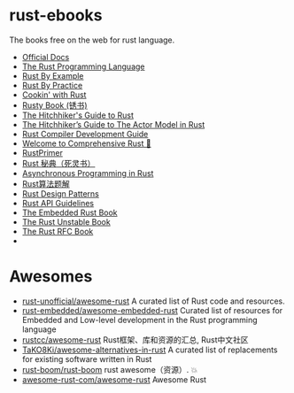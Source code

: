 # rust-ebooks
The books free on the web for rust language.

* [Official Docs](https://doc.rust-lang.org/std/)
* [The Rust Programming Language](https://doc.rust-lang.org/stable/book/)
* [Rust By Example](https://doc.rust-lang.org/rust-by-example/)
* [Rust By Practice](https://practice.rs/why-exercise.html)
* [Cookin' with Rust](https://rust-lang-nursery.github.io/rust-cookbook/)
* [Rusty Book (锈书)](https://rusty.course.rs/)
* [The Hitchhiker's Guide to Rust](http://hongruiz.gitee.io/books/rust-guide/)
* [The Hitchhiker’s Guide to The Actor Model in Rust](https://usermanual.wiki/Document/The20Hitchhikers20Guide20to20the20Actor20Model20in20Rust.791673722/view)
* [Rust Compiler Development Guide](https://rustc-dev-guide.rust-lang.org/getting-started.html)
* [Welcome to Comprehensive Rust 🦀](https://google.github.io/comprehensive-rust/)
* [RustPrimer](https://rustcc.gitbooks.io/rustprimer/content/)
* [Rust 秘典（死灵书）](https://nomicon.purewhite.io/intro.html)
* [Asynchronous Programming in Rust](https://rust-lang.github.io/async-book/)
* [Rust算法题解](https://www.bookstack.cn/read/rustlang-cn-rust-algos/README.md)
* [Rust Design Patterns](https://rust-unofficial.github.io/patterns/)
* [Rust API Guidelines](https://rust-lang.github.io/api-guidelines/)
* [The Embedded Rust Book](https://docs.rust-embedded.org/book/)
* [The Rust Unstable Book](https://doc.rust-lang.org/nightly/unstable-book/index.html)
* [The Rust RFC Book](https://rust-lang.github.io/rfcs/introduction.html)
* 

# Awesomes

* [rust-unofficial/awesome-rust](https://github.com/rust-unofficial/awesome-rust) A curated list of Rust code and resources.
* [rust-embedded/awesome-embedded-rust](https://github.com/rust-embedded/awesome-embedded-rust) Curated list of resources for Embedded and Low-level development in the Rust programming language
* [rustcc/awesome-rust](https://github.com/rustcc/awesome-rust) Rust框架、库和资源的汇总, Rust中文社区
* [TaKO8Ki/awesome-alternatives-in-rust](https://github.com/TaKO8Ki/awesome-alternatives-in-rust) A curated list of replacements for existing software written in Rust
* [rust-boom/rust-boom](https://github.com/rust-boom/rust-boom) rust awesome（资源）. 💥
* [awesome-rust-com/awesome-rust](https://github.com/awesome-rust-com/awesome-rust) Awesome Rust [](awesome-rust.com)

